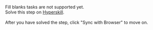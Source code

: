 Fill blanks tasks are not supported yet. <br>Solve this step on <a href="https://hyperskill.org/learn/step/38414">Hyperskill</a>. <br><br>After you have solved the step, click "Sync with Browser"  to move on.